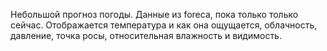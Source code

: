 Небольшой прогноз погоды. Данные из foreca, пока только только сейчас. Отображается температура и как она ощущается, облачность, давление, точка росы, относительная влажность и видимость.
